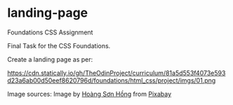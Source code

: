 # landing-page
Foundations CSS Assignment

Final Task for the CSS Foundations.

Create a landing page as per:

https://cdn.statically.io/gh/TheOdinProject/curriculum/81a5d553f4073e593d23a6ab00d50eef8620796d/foundations/html_css/project/imgs/01.png



Image sources:
Image by <a href="https://pixabay.com/users/hồng_hoàng_sơn-34735808/?utm_source=link-attribution&utm_medium=referral&utm_campaign=image&utm_content=8093808">Hoàng Sơn Hồng</a> from <a href="https://pixabay.com//?utm_source=link-attribution&utm_medium=referral&utm_campaign=image&utm_content=8093808">Pixabay</a>

